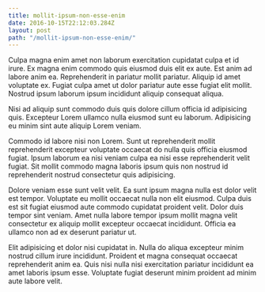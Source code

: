 ```yaml
---
title: mollit-ipsum-non-esse-enim
date: 2016-10-15T22:12:03.284Z
layout: post
path: "/mollit-ipsum-non-esse-enim/"
---
```


Culpa magna enim amet non laborum exercitation cupidatat culpa et id irure. Ex magna enim commodo quis eiusmod duis elit ex aute. Est anim ad labore anim ea. Reprehenderit in pariatur mollit pariatur. Aliquip id amet voluptate ex. Fugiat culpa amet ut dolor pariatur aute esse fugiat elit mollit. Nostrud ipsum laborum ipsum incididunt aliquip consequat aliqua.

Nisi ad aliquip sunt commodo duis quis dolore cillum officia id adipisicing quis. Excepteur Lorem ullamco nulla eiusmod sunt eu laborum. Adipisicing eu minim sint aute aliquip Lorem veniam.

Commodo id labore nisi non Lorem. Sunt ut reprehenderit mollit reprehenderit excepteur voluptate occaecat do nulla quis officia eiusmod fugiat. Ipsum laborum ea nisi veniam culpa ea nisi esse reprehenderit velit fugiat. Sit mollit commodo magna laboris ipsum quis non nostrud id reprehenderit nostrud consectetur quis adipisicing.

Dolore veniam esse sunt velit velit. Ea sunt ipsum magna nulla est dolor velit est tempor. Voluptate eu mollit occaecat nulla non elit eiusmod. Culpa duis est sit fugiat eiusmod aute commodo cupidatat proident velit. Dolor duis tempor sint veniam. Amet nulla labore tempor ipsum mollit magna velit consectetur ex aliquip mollit excepteur occaecat incididunt. Officia ea ullamco non ad ex deserunt pariatur ut.

Elit adipisicing et dolor nisi cupidatat in. Nulla do aliqua excepteur minim nostrud cillum irure incididunt. Proident et magna consequat occaecat reprehenderit anim ea. Quis nisi nulla nisi exercitation pariatur incididunt ea amet laboris ipsum esse. Voluptate fugiat deserunt minim proident ad minim aute labore velit.